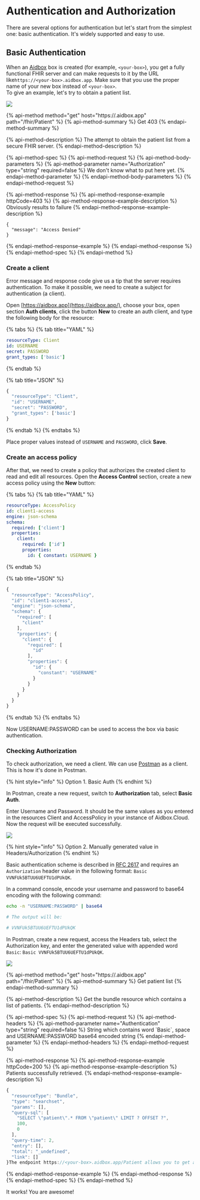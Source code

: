 # Authentication and Authorization

There are several options for authentication but let's start from the simplest one: basic authentication. It's widely supported and easy to use.

## Basic Authentication

When an [Aidbox](https://www.health-samurai.io/aidbox) box is created \(for example, `<your-box>`\), you get a fully functional FHIR server and can make requests to it by the URL like`https://<your-box>.aidbox.app`. Make sure that you use the proper name of your new box instead of `<your-box>`.   
To give an example, let's try to obtain a patient list. 

![](../../.gitbook/assets/scr-2018-10-17_11-08-38.png)

{% api-method method="get" host="https://<your-box>.aidbox.app" path="/fhir/Patient" %}
{% api-method-summary %}
Get 403
{% endapi-method-summary %}

{% api-method-description %}
The attempt to obtain the patient list from a secure FHIR server.
{% endapi-method-description %}

{% api-method-spec %}
{% api-method-request %}
{% api-method-body-parameters %}
{% api-method-parameter name="Authorization" type="string" required=false %}
We don't know what to put here yet.
{% endapi-method-parameter %}
{% endapi-method-body-parameters %}
{% endapi-method-request %}

{% api-method-response %}
{% api-method-response-example httpCode=403 %}
{% api-method-response-example-description %}
Obviously results to failure
{% endapi-method-response-example-description %}

```
{
  "message": "Access Denied"
}
```
{% endapi-method-response-example %}
{% endapi-method-response %}
{% endapi-method-spec %}
{% endapi-method %}

### Create a client

Error message and response code give us a tip that the server requires authentication. To make it possible, we need to create a subject for authentication \(a client\).

Open [https://aidbox.app](https://aidbox.app/), choose your box, open section **Auth clients**, click the button **New** to create an auth client, and type the following body for the resource:

{% tabs %}
{% tab title="YAML" %}
```yaml
resourceType: Client
id: USERNAME
secret: PASSWORD
grant_types: ['basic']
```
{% endtab %}

{% tab title="JSON" %}
```javascript
{ 
  "resourceType": "Client",
  "id": "USERNAME",
  "secret": "PASSWORD",
  "grant_types": ['basic']
}
```
{% endtab %}
{% endtabs %}

Place proper values instead of `USERNAME` and `PASSWORD`, click **Save**.

### Create an access policy

After that, we need to create a policy that authorizes the created client to read and edit all resources. Open the **Access Control** section, create a new access policy using the **New** button:

{% tabs %}
{% tab title="YAML" %}
```yaml
resourceType: AccessPolicy
id: client1-access
engine: json-schema
schema:
  required: ['client']
  properties:
    client:
      required: ['id']
      properties:
        id: { constant: USERNAME }
```
{% endtab %}

{% tab title="JSON" %}
```javascript
{
  "resourceType": "AccessPolicy",
  "id": "client1-access",
  "engine": "json-schema",
  "schema": {
    "required": [
      "client"
    ],
    "properties": {
      "client": {
        "required": [
          "id"
        ],
        "properties": {
          "id": {
            "constant": "USERNAME"
          }
        }
      }
    }
  }
}
```
{% endtab %}
{% endtabs %}

Now USERNAME:PASSWORD can be used to access the box via basic authentication.

### Checking Authorization

To check authorization, we need a client. We can use [Postman](https://www.getpostman.com/) as a client. This is how it's done in Postman.

{% hint style="info" %}
Option 1. Basic Auth
{% endhint %}

 In Postman, create a new request, switch to **Authorization** tab, select **Basic Auth**.

Enter Username and Password. It should be the same values as you entered in the resources Client and AccessPolicy in your instance of Aidbox.Cloud. Now the request will be executed successfully.

![](../../.gitbook/assets/scr-2018-10-17_11-11-59.png)

{% hint style="info" %}
Option 2. Manually generated value in Headers/Authorization
{% endhint %}

Basic authentication scheme is described in [RFC 2617](https://tools.ietf.org/html/rfc2617#page-5) and requires an `Authorization` header value in the following format: `Basic VVNFUk5BTUU6UEFTU1dPUkQK`.

In a command console, encode your username and password to base64 encoding with the following command: 

```bash
echo -n "USERNAME:PASSWORD" | base64

# The output will be:

# VVNFUk5BTUU6UEFTU1dPUkQK
```

In Postman, create a new request, access the Headers tab,  select the Authorization key, and enter the generated value with appended word `Basic`: `Basic VVNFUk5BTUU6UEFTU1dPUkQK`. 

![](../../.gitbook/assets/scr-2018-10-17_11-09-28.png)

{% api-method method="get" host="https://<your-box>.aidbox.app" path="/fhir/Patient" %}
{% api-method-summary %}
Get patient list
{% endapi-method-summary %}

{% api-method-description %}
Get the bundle resource which contains a list of patients.
{% endapi-method-description %}

{% api-method-spec %}
{% api-method-request %}
{% api-method-headers %}
{% api-method-parameter name="Authentication" type="string" required=false %}
String which contains word \`Basic\`, space and USERNAME:PASSWORD base64 encoded string 
{% endapi-method-parameter %}
{% endapi-method-headers %}
{% endapi-method-request %}

{% api-method-response %}
{% api-method-response-example httpCode=200 %}
{% api-method-response-example-description %}
Patients successfully retrieved.
{% endapi-method-response-example-description %}

```javascript
{
  "resourceType": "Bundle",
  "type": "searchset",
  "params": [],
  "query-sql": [
    "SELECT \"patient\".* FROM \"patient\" LIMIT ? OFFSET ?",
    100,
    0
  ],
  "query-time": 2,
  "entry": [],
  "total": "_undefined",
  "link": []
}The endpoint https://<your-box>.aidbox.app/Patient allows you to get a list of patients but requires an authentication in most cases. Let's prepare an authorization header to help the server to authenticate our client and authorize the request to /Patient.
```
{% endapi-method-response-example %}
{% endapi-method-response %}
{% endapi-method-spec %}
{% endapi-method %}

It works! You are awesome!

